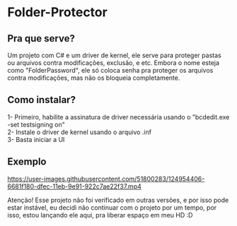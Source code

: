 # Folder-Protector

## Pra que serve?
Um projeto com C# e um driver de kernel, ele serve para proteger pastas ou arquivos contra modificações, exclusão, e etc.
Embora o nome esteja como "FolderPassword", ele só coloca senha pra proteger os arquivos contra modificações, mas não os bloqueia completamente.

## Como instalar?
1- Primeiro, habilite a assinatura de driver necessária usando o "bcdedit.exe -set testsigning on"<br/>
2- Instale o driver de kernel usando o arquivo .inf<br/>
3- Basta iniciar a UI

## Exemplo

https://user-images.githubusercontent.com/51800283/124954406-6681f180-dfec-11eb-9e91-922c7ae22f37.mp4

Atenção! Esse projeto não foi verificado em outras versões, e por isso pode estar instável, eu decidi não continuar com o projeto por um tempo, por isso, estou lançando ele aqui, pra liberar espaço em meu HD :D



